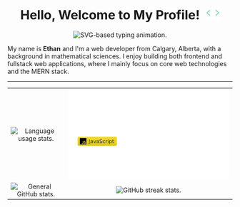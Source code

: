 <!-- Introduction -->
<h1 align="center">
  Hello, Welcome to My Profile!
  <img style="width: 1.875rem; margin-left: 0.5rem; vertical-align: -3;" 
       src="assets/code.gif"
       alt="Animation of empty HTML tag." />
</h1>

<div align="center">
  <img src="https://readme-typing-svg.demolab.com?font=Fira+Code&color=41B883&size=20&pause=1000&center=true&vCenter=true&height=36&lines=Web+Developer;Frontend+Developer;Fullstack+Developer" 
       alt="SVG-based typing animation." />
</div>

My name is **Ethan** and I'm a web developer from Calgary, Alberta, with a
background in mathematical sciences. I enjoy building both frontend and
fullstack web applications, where I mainly focus on core web technologies and
the MERN stack.

---

<!-- Stats -->
<table>
  <tbody>
    <tr>
      <td align="center">
        <img alt="Language usage stats." src="https://github-readme-stats.vercel.app/api/top-langs/?username=cs-schmidt&layout=compact&theme=vue-dark&langs_count=8&hide_border=true&border_radius=5"/>
      </td>
      <td align="center">
        <img alt="Languages and tools." src="assets/langs.svg"/>
      </td>
    </tr>
    <tr>
      <td align="center">
        <img alt="General GitHub stats." src="https://github-readme-stats.vercel.app/api?username=cs-schmidt&theme=vue-dark&show_icons=true&hide_border=true&border_radius=5&count_private=true" />
      </td>
      <td align="center">
        <img alt="GitHub streak stats." src="https://streak-stats.demolab.com?user=cs-schmidt&theme=vue-dark&hide_border=true&border_radius=5" />
      </td>
    </tr>
  </tbody>
</table>
